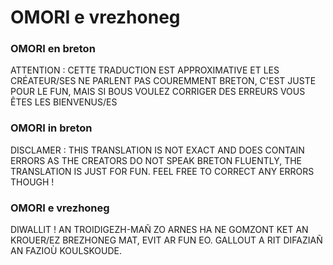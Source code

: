 # OMORI e vrezhoneg

### OMORI en breton
ATTENTION : CETTE TRADUCTION EST APPROXIMATIVE ET LES CRÉATEUR/SES NE PARLENT PAS COUREMMENT BRETON, C'EST JUSTE POUR LE FUN, MAIS SI BOUS VOULEZ CORRIGER DES ERREURS VOUS ÊTES LES BIENVENUS/ES

### OMORI in breton
DISCLAMER : THIS TRANSLATION IS NOT EXACT AND DOES CONTAIN ERRORS AS THE CREATORS DO NOT SPEAK BRETON FLUENTLY, THE TRANSLATION IS JUST FOR FUN. FEEL FREE TO CORRECT ANY ERRORS THOUGH !

### OMORI e vrezhoneg
DIWALLIT !  AN TROIDIGEZH-MAÑ ZO ARNES HA NE GOMZONT KET AN KROUER/EZ BREZHONEG MAT, EVIT AR FUN EO. GALLOUT A RIT DIFAZIAÑ AN FAZIOÙ KOULSKOUDE.
